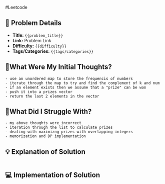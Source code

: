 #Leetcode 
## 📝 Problem Details

- **Title:** `{{problem_title}}`
- **Link:** Problem Link
- **Difficulty:** `{{difficulty}}`
- **Tags/Categories:** `{{tags/categories}}`

## 💭What Were My Initial Thoughts?

```
- use an unordered map to store the frequencis of numbers 
- iterate through the map to try and find the complement of k and num
- if an element exists then we assume that a "prize" can be won
- push it into a prizes vector
- return the last 2 elements in the vector
```

## 🤔What Did I Struggle With?

```
- my above thoughts were incorrect
- iteration through the list to calculate prizes
- dealing with maximizng prizes with overlapping integers
- memorization and DP implementation
```

## 💡 Explanation of Solution

```

```
## 💻 Implementation of Solution

```cpp

```